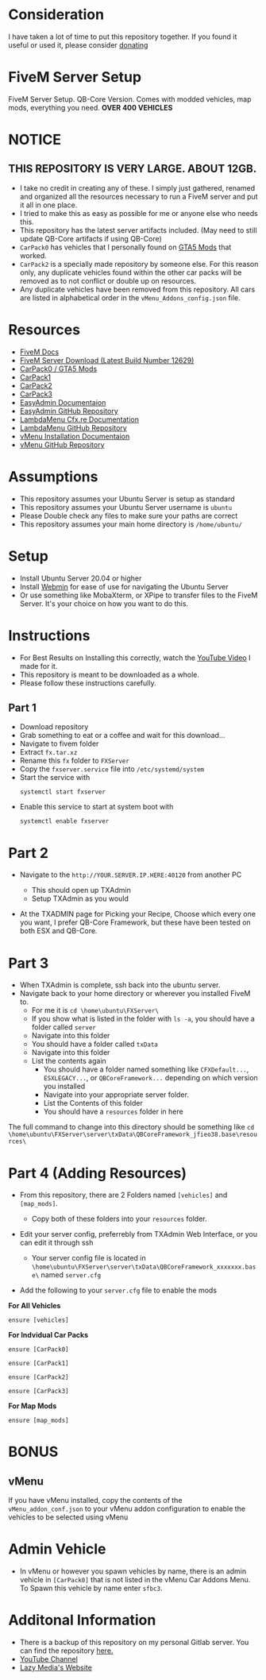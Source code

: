 # Consideration
I have taken a lot of time to put this repository together. If you found it useful or used it, please consider [donating](https://www.paypal.com/paypalme/lazymediawa)

# FiveM Server Setup
FiveM Server Setup. QB-Core Version. Comes with modded vehicles, map mods, everything you need.
**OVER 400 VEHICLES**

# NOTICE
## THIS REPOSITORY IS VERY LARGE. ABOUT 12GB.
- I take no credit in creating any of these. I simply just gathered, renamed and organized all the resources necessary to run a FiveM server and put it all in one place.
- I tried to make this as easy as possible for me or anyone else who needs this.
- This repository has the latest server artifacts included. (May need to still update QB-Core artifacts if using QB-Core)
- `CarPack0` has vehicles that I personally found on [GTA5 Mods](https://www.gta5-mods.com/) that worked.
- `CarPack2` is a specially made repository by someone else. For this reason only, any duplicate vehicles found within the other car packs will be removed as to not conflict or double up on resources.
- Any duplicate vehicles have been removed from this repository. All cars are listed in alphabetical order in the `vMenu_Addons_config.json` file.

# Resources

- [FiveM Docs](https://docs.fivem.net/docs/server-manual/setting-up-a-server-vanilla/)
- [FiveM Server Download (Latest Build Number 12629)](https://runtime.fivem.net/artifacts/fivem/build_proot_linux/master/12629-1035d9b5ef145feff915708e4c02a3300e3a53c9/fx.tar.xz)
- [CarPack0 / GTA5 Mods](https://www.gta5-mods.com/)
- [CarPack1](https://github.com/five-m/Vehicles/tree/master)
- [CarPack2](https://github.com/PLOKMJNB/FiveM-Civ-Car-Pack)
- [CarPack3](https://github.com/Zerofour04/Fivem-BigCarPack)
- [EasyAdmin Documentaion](https://easyadmin.readthedocs.io/en/latest/install/)
- [EasyAdmin GitHub Repository](https://github.com/Blumlaut/EasyAdmin)
- [LambdaMenu Cfx.re Documentation](https://forum.cfx.re/t/release-lambda-menu/146)
- [LambdaMenu GitHub Repository](https://github.com/citizenfx/project-lambdamenu)
- [vMenu Installation Documentaion](https://docs.vespura.com/vmenu/installation/)
- [vMenu GitHub Repository](https://github.com/TomGrobbe/vMenu)

# Assumptions

- This repository assumes your Ubuntu Server is setup as standard
- This repository assumes your Ubuntu Server username is `ubuntu`
- Please Double check any files to make sure your paths are correct
- This repository assumes your main home directory is `/home/ubuntu/`

# Setup

- Install Ubuntu Server 20.04 or higher
- Install [Webmin](https://webmin.com/download/) for ease of use for navigating the Ubuntu Server
- Or use something like MobaXterm, or XPipe to transfer files to the FiveM Server. It's your choice on how you want to do this.

# Instructions

- For Best Results on Installing this correctly, watch the [YouTube Video]() I made for it.
- This repository is meant to be downloaded as a whole.
- Please follow these instructions carefully.

## Part 1
- Download repository
- Grab something to eat or a coffee and wait for this download...
- Navigate to fivem folder
- Extract `fx.tar.xz`
- Rename this `fx` folder to `FXServer`
- Copy the `fxserver.service` file into `/etc/systemd/system`
- Start the service with
  ```
  systemctl start fxserver
  ```
- Enable this service to start at system boot with
  ```
  systemctl enable fxserver
  ```

# Part 2

- Navigate to the `http://YOUR.SERVER.IP.HERE:40120` from another PC
  - This should open up TXAdmin
  - Setup TXAdmin as you would

- At the TXADMIN page for Picking your Recipe, Choose which every one you want, I prefer QB-Core Framework, but these have been tested on both ESX and QB-Core.

# Part 3

- When TXAdmin is complete, ssh back into the ubuntu server.
- Navigate back to your home directory or wherever you installed FiveM to.
  - For me it is `cd \home\ubuntu\FXServer\`
  - If you show what is listed in the folder with `ls -a`, you should have a folder called `server`
  - Navigate into this folder
  - You should have a folder called `txData`
  - Navigate into this folder
  - List the contents again
    - You should have a folder named something like `CFXDefault...`, `ESXLEGACY...`, or `QBCoreFramework...` depending on which version you installed
    - Navigate into your appropriate server folder.
    - List the Contents of this folder
    - You should have a `resources` folder in here

The full command to change into this directory should be something like `cd \home\ubuntu\FXServer\server\txData\QBCoreFramework_jfieo38.base\resources\`

# Part 4 (Adding Resources)

- From this repository, there are 2 Folders named `[vehicles]` and `[map_mods]`.
  - Copy both of these folders into your `resources` folder.

- Edit your server config, preferrebly from TXAdmin Web Interface, or you can edit it through ssh
  - Your server config file is located in `\home\ubuntu\FXServer\server\txData\QBCoreFramework_xxxxxxx.base\` named `server.cfg`

- Add the following to your `server.cfg` file to enable the mods

**For All Vehicles**
```
ensure [vehicles]
```

**For Indvidual Car Packs**
```
ensure [CarPack0]
```
```
ensure [CarPack1]
```
```
ensure [CarPack2]
```
```
ensure [CarPack3]
```

**For Map Mods**
```
ensure [map_mods]
```


# BONUS

## vMenu

If you have vMenu installed, copy the contents of the `vMenu_addon_conf.json` to your vMenu addon configuration to enable the vehicles to be selected using vMenu


# Admin Vehicle

- In vMenu or however you spawn vehicles by name, there is an admin vehicle in `[CarPack0]` that is not listed in the vMenu Car Addons Menu. To Spawn this vehicle by name enter `sfbc3`.

# Additonal Information
- There is a backup of this repository on my personal Gitlab server. You can find the repository [here.](https://link.lazymedia.media/gitlab-fivem)
- [YouTube Channel](https://link.lazymedia.media/ytchannel)
- [Lazy Media's Website](https://link.lazymedia.media/UODds)
